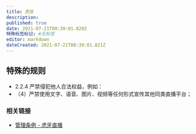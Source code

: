 ```yaml
---
title: 虎牙
description: 
published: true
date: 2021-07-21T08:39:01.820Z
特殊标签标记: #无标签
editor: markdown
dateCreated: 2021-07-21T08:39:01.821Z
---
```


## 特殊的规则

+ 2.2.4 严禁侵犯他人合法权益，例如：
+ （4）严禁使用文字、语音、图片、视频等任何形式宣传其他同类直播平台；

### 相关链接

+ [管理条例 - 虎牙直播](https://archive.is/8WzR7 "https://api-m.huya.com/content/detail/1604")
